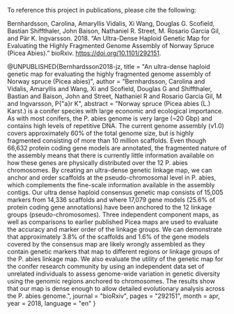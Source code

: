 To reference this project in publications, please cite the following:

Bernhardsson, Carolina, Amaryllis Vidalis, Xi Wang, Douglas G. Scofield, Bastian Shiffthaler, John Baison, Nathaniel R. Street, M. Rosario Garcia Gil, and Pär K. Ingvarsson. 2018. “An Ultra-Dense Haploid Genetic Map for Evaluating the Highly Fragmented Genome Assembly of Norway Spruce (Picea Abies).” bioRxiv. https://doi.org/10.1101/292151.


@UNPUBLISHED{Bernhardsson2018-jz,
  title    = "An ultra-dense haploid genetic map for evaluating the highly
              fragmented genome assembly of Norway spruce (Picea abies)",
  author   = "Bernhardsson, Carolina and Vidalis, Amaryllis and Wang, Xi and
              Scofield, Douglas G and Shiffthaler, Bastian and Baison, John and
              Street, Nathaniel R and Rosario Garcia Gil, M and Ingvarsson,
              P{\"a}r K",
  abstract = "Norway spruce (Picea abies (L.) Karst.) is a conifer species with
              large economic and ecological importance. As with most conifers,
              the P. abies genome is very large (~20 Gbp) and contains high
              levels of repetitive DNA. The current genome assembly (v1.0)
              covers approximately 60\% of the total genome size, but is highly
              fragmented consisting of more than 10 million scaffolds. Even
              though 66,632 protein coding gene models are annotated, the
              fragmented nature of the assembly means that there is currently
              little information available on how these genes are physically
              distributed over the 12 P. abies chromosomes. By creating an
              ultra-dense genetic linkage map, we can anchor and order
              scaffolds at the pseudo-chromosomal level in P. abies, which
              complements the fine-scale information available in the assembly
              contigs. Our ultra dense haploid consensus genetic map consists
              of 15,005 markers from 14,336 scaffolds and where 17,079 gene
              models (25.6\% of protein coding gene annotations) have been
              anchored to the 12 linkage groups (pseudo-chromosomes). Three
              independent component maps, as well as comparisons to earlier
              published Picea maps are used to evaluate the accuracy and marker
              order of the linkage groups. We can demonstrate that
              approximately 3.8\% of the scaffolds and 1.6\% of the gene models
              covered by the consensus map are likely wrongly assembled as they
              contain genetic markers that map to different regions or linkage
              groups of the P. abies linkage map. We also evaluate the utility
              of the genetic map for the conifer research community by using an
              independent data set of unrelated individuals to assess
              genome-wide variation in genetic diversity using the genomic
              regions anchored to chromosomes. The results show that our map is
              dense enough to allow detailed evolutionary analysis across the
              P. abies genome.",
  journal  = "bioRxiv",
  pages    = "292151",
  month    =  apr,
  year     =  2018,
  language = "en"
}
